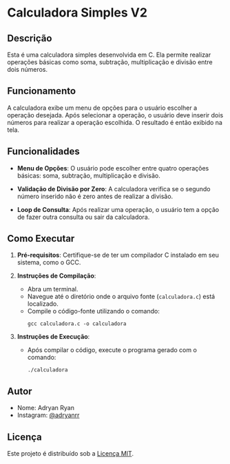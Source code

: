 # Calculadora Simples V2

## Descrição

Esta é uma calculadora simples desenvolvida em C. Ela permite realizar operações básicas como soma, subtração, multiplicação e divisão entre dois números.

## Funcionamento

A calculadora exibe um menu de opções para o usuário escolher a operação desejada. Após selecionar a operação, o usuário deve inserir dois números para realizar a operação escolhida. O resultado é então exibido na tela.

## Funcionalidades

- **Menu de Opções**: O usuário pode escolher entre quatro operações básicas: soma, subtração, multiplicação e divisão.

- **Validação de Divisão por Zero**: A calculadora verifica se o segundo número inserido não é zero antes de realizar a divisão.

- **Loop de Consulta**: Após realizar uma operação, o usuário tem a opção de fazer outra consulta ou sair da calculadora.

## Como Executar

1. **Pré-requisitos**: Certifique-se de ter um compilador C instalado em seu sistema, como o GCC.

2. **Instruções de Compilação**:

   - Abra um terminal.
   - Navegue até o diretório onde o arquivo fonte (`calculadora.c`) está localizado.
   - Compile o código-fonte utilizando o comando:
     ```
     gcc calculadora.c -o calculadora
     ```
3. **Instruções de Execução**:

   - Após compilar o código, execute o programa gerado com o comando:
     ```
     ./calculadora
     ```

## Autor

- Nome: Adryan Ryan
- Instagram: [@adryanrr](https://instagram.com/adryanrr)

## Licença

Este projeto é distribuído sob a [Licença MIT](https://opensource.org/licenses/MIT).
